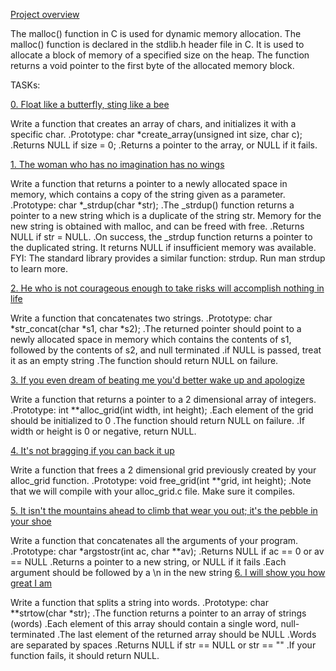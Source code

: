 [Project overview](0x0B-malloc_free)

The malloc() function in C is used for dynamic memory allocation.
The malloc() function is declared in the stdlib.h header file in C. It is used to allocate a block of memory of a specified size on the heap. The function returns a void pointer to the first byte of the allocated memory block.

TASKs:

[0. Float like a butterfly, sting like a bee](0-create_array.c)

Write a function that creates an array of chars, and initializes it with a specific char.
	.Prototype: char *create_array(unsigned int size, char c);
	.Returns NULL if size = 0;
	.Returns a pointer to the array, or NULL if it fails.

[1. The woman who has no imagination has no wings](1-strdup.c)

Write a function that returns a pointer to a newly allocated space in memory, which contains a copy of the string given as a parameter.
	.Prototype: char *_strdup(char *str);
	.The _strdup() function returns a pointer to a new string which is a duplicate of the string str. Memory for the new string is obtained with malloc, and can be freed with free.
	.Returns NULL if str = NULL.
	.On success, the _strdup function returns a pointer to the duplicated string. It returns NULL if insufficient memory was available.
FYI: The standard library provides a similar function: strdup. Run man strdup to learn more.

[2. He who is not courageous enough to take risks will accomplish nothing in life](2-str_concat.c)

Write a function that concatenates two strings.
	.Prototype: char *str_concat(char *s1, char *s2);
	.The returned pointer should point to a newly allocated space in memory which contains the contents of s1, followed by the contents of s2, and null terminated
	.if NULL is passed, treat it as an empty string
	.The function should return NULL on failure.

[3. If you even dream of beating me you'd better wake up and apologize](3-alloc_grid.c)

Write a function that returns a pointer to a 2 dimensional array of integers.
	.Prototype: int **alloc_grid(int width, int height);
	.Each element of the grid should be initialized to 0
	.The function should return NULL on failure.
	.If width or height is 0 or negative, return NULL.

[4. It's not bragging if you can back it up](4-free_grid.c)

Write a function that frees a 2 dimensional grid previously created by your alloc_grid function.
	.Prototype: void free_grid(int **grid, int height);
	.Note that we will compile with your alloc_grid.c file. Make sure it compiles.

[5. It isn't the mountains ahead to climb that wear you out; it's the pebble in your shoe](100-argstostr.c)

Write a function that concatenates all the arguments of your program.
	.Prototype: char *argstostr(int ac, char **av);
	.Returns NULL if ac == 0 or av == NULL
	.Returns a pointer to a new string, or NULL if it fails
	.Each argument should be followed by a \n in the new string
[6. I will show you how great I am](101-strtow.c)

Write a function that splits a string into words.
	.Prototype: char **strtow(char *str);
	.The function returns a pointer to an array of strings (words)
	.Each element of this array should contain a single word, null-terminated
	.The last element of the returned array should be NULL
	.Words are separated by spaces
	.Returns NULL if str == NULL or str == ""
	.If your function fails, it should return NULL.
